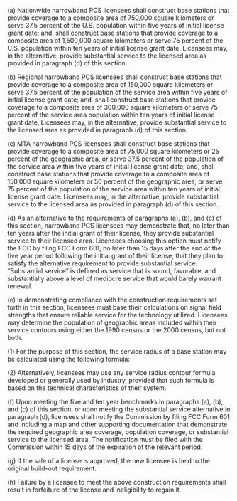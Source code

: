 (a) Nationwide narrowband PCS licensees shall construct base stations that provide coverage to a composite area of 750,000 square kilometers or serve 37.5 percent of the U.S. population within five years of initial license grant date; and, shall construct base stations that provide coverage to a composite area of 1,500,000 square kilometers or serve 75 percent of the U.S. population within ten years of initial license grant date. Licensees may, in the alternative, provide substantial service to the licensed area as provided in paragraph (d) of this section.

(b) Regional narrowband PCS licensees shall construct base stations that provide coverage to a composite area of 150,000 square kilometers or serve 37.5 percent of the population of the service area within five years of initial license grant date; and, shall construct base stations that provide coverage to a composite area of 300,000 square kilometers or serve 75 percent of the service area population within ten years of initial license grant date. Licensees may, in the alternative, provide substantial service to the licensed area as provided in paragraph (d) of this section.

(c) MTA narrowband PCS licensees shall construct base stations that provide coverage to a composite area of 75,000 square kilometers or 25 percent of the geographic area, or serve 37.5 percent of the population of the service area within five years of initial license grant date; and, shall construct base stations that provide coverage to a composite area of 150,000 square kilometers or 50 percent of the geographic area, or serve 75 percent of the population of the service area within ten years of initial license grant date. Licensees may, in the alternative, provide substantial service to the licensed area as provided in paragraph (d) of this section.

(d) As an alternative to the requirements of paragraphs (a), (b), and (c) of this section, narrowband PCS licensees may demonstrate that, no later than ten years after the initial grant of their license, they provide substantial service to their licensed area. Licensees choosing this option must notify the FCC by filing FCC Form 601, no later than 15 days after the end of the five year period following the initial grant of their license, that they plan to satisfy the alternative requirement to provide substantial service. “Substantial service” is defined as service that is sound, favorable, and substantially above a level of mediocre service that would barely warrant renewal.

(e) In demonstrating compliance with the construction requirements set forth in this section, licensees must base their calculations on signal field strengths that ensure reliable service for the technology utilized. Licensees may determine the population of geographic areas included within their service contours using either the 1990 census or the 2000 census, but not both.

(1) For the purpose of this section, the service radius of a base station may be calculated using the following formula:
                      

(2) Alternatively, licensees may use any service radius contour formula developed or generally used by industry, provided that such formula is based on the technical characteristics of their system.

(f) Upon meeting the five and ten year benchmarks in paragraphs (a), (b), and (c) of this section, or upon meeting the substantial service alternative in paragraph (d), licensees shall notify the Commission by filing FCC Form 601 and including a map and other supporting documentation that demonstrate the required geographic area coverage, population coverage, or substantial service to the licensed area. The notification must be filed with the Commission within 15 days of the expiration of the relevant period.

(g) If the sale of a license is approved, the new licensee is held to the original build-out requirement.

(h) Failure by a licensee to meet the above construction requirements shall result in forfeiture of the license and ineligibility to regain it.

